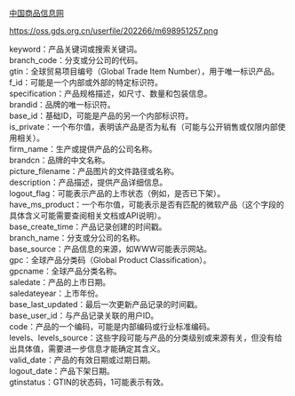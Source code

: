 
[中国商品信息网](https://bff.gds.org.cn/gds/searching-api/ProductService/ProductListByGTIN?PageSize=30&PageIndex=1&SearchItem=06972205226407)

https://oss.gds.org.cn/userfile/202266/m698951257.png

keyword：产品关键词或搜索关键词。  
branch_code：分支或分公司的代码。  
gtin：全球贸易项目编号（Global Trade Item Number），用于唯一标识产品。  
f_id：可能是一个内部或外部的特定标识符。  
specification：产品规格描述，如尺寸、数量和包装信息。  
brandid：品牌的唯一标识符。  
base_id：基础ID，可能是产品的另一个内部标识符。  
is_private：一个布尔值，表明该产品是否为私有（可能与公开销售或仅限内部使用相关）。  
firm_name：生产或提供产品的公司名称。  
brandcn：品牌的中文名称。  
picture_filename：产品图片的文件路径或名称。  
description：产品描述，提供产品详细信息。  
logout_flag：可能表示产品的上市状态（例如，是否已下架）。  
have_ms_product：一个布尔值，可能表示是否有匹配的微软产品（这个字段的具体含义可能需要查阅相关文档或API说明）。  
base_create_time：产品记录创建的时间戳。  
branch_name：分支或分公司的名称。  
base_source：产品信息的来源，如WWW可能表示网站。  
gpc：全球产品分类码（Global Product Classification）。  
gpcname：全球产品分类名称。  
saledate：产品的上市日期。  
saledateyear：上市年份。  
base_last_updated：最后一次更新产品记录的时间戳。  
base_user_id：与产品记录关联的用户ID。  
code：产品的一个编码，可能是内部编码或行业标准编码。  
levels、levels_source：这些字段可能与产品的分类级别或来源有关，但没有给出具体值，需要进一步信息才能确定其含义。  
valid_date：产品的有效日期或过期日期。  
logout_date：产品下架日期。  
gtinstatus：GTIN的状态码，1可能表示有效。  
